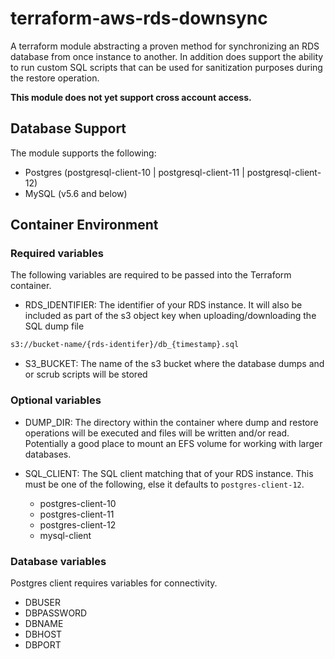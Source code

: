 # terraform-aws-rds-downsync

A terraform module abstracting a proven method for synchronizing an RDS database from once instance to another. In addition does support the ability to run custom SQL scripts that can be used for sanitization purposes during the restore operation.

**This module does not yet support cross account access.**

## Database Support

The module supports the following:
- Postgres (postgresql-client-10 | postgresql-client-11 | postgresql-client-12)
- MySQL (v5.6 and below)

## Container Environment

### Required variables

The following variables are required to be passed into the Terraform container.

- RDS_IDENTIFIER: The identifier of your RDS instance.
It will also be included as part of the s3 object key when uploading/downloading the SQL dump file

```sh
s3://bucket-name/{rds-identifer}/db_{timestamp}.sql
```

- S3_BUCKET: The name of the s3 bucket where the database dumps and or scrub scripts will be stored

### Optional variables 

- DUMP_DIR: The directory within the container where dump and restore operations will be executed and files will be written and/or read. Potentially a good place to mount an EFS volume for working with larger databases.

- SQL_CLIENT: The SQL client matching that of your RDS instance. This must be one of the following, else it defaults to `postgres-client-12`.
  - postgres-client-10
  - postgres-client-11
  - postgres-client-12
  - mysql-client

### Database variables

Postgres client requires variables for connectivity.

- DBUSER
- DBPASSWORD
- DBNAME
- DBHOST
- DBPORT
